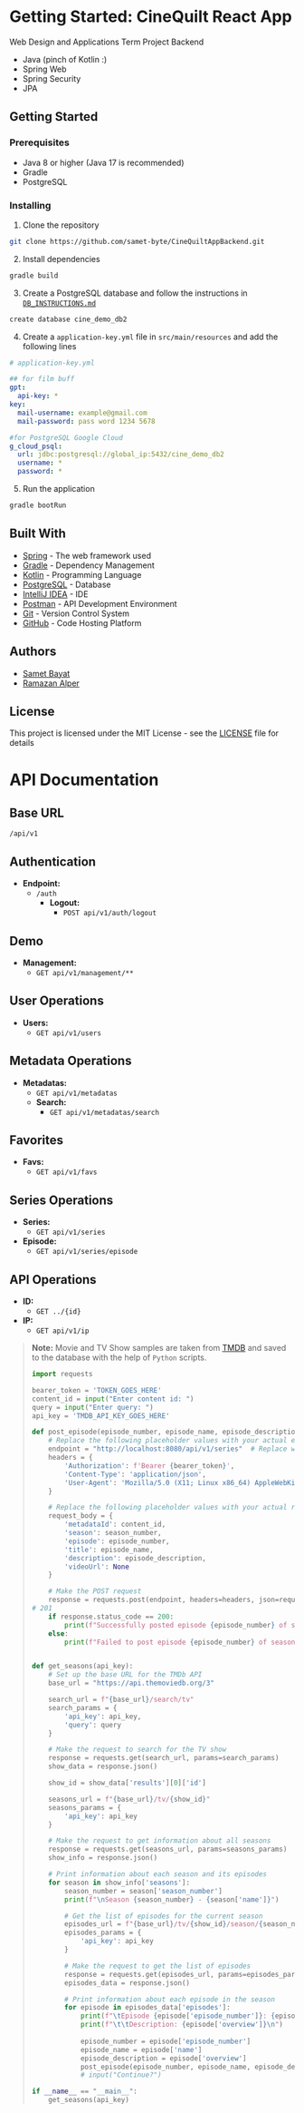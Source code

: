 # Getting Started: CineQuilt React App

Web Design and Applications Term Project Backend

- Java (pinch of Kotlin :)
- Spring Web
- Spring Security
- JPA



## Getting Started

### Prerequisites

- Java 8 or higher (Java 17 is recommended)
- Gradle
- PostgreSQL

### Installing

1. Clone the repository
```bash
git clone https://github.com/samet-byte/CineQuiltAppBackend.git
```

2. Install dependencies
```bash
gradle build
```

3. Create a PostgreSQL database and follow the instructions in [`DB_INSTRUCTIONS.md`](DB_INSTRUCTIONS.md)

```bash
create database cine_demo_db2
```

4. Create a `application-key.yml` file in `src/main/resources` and add the following lines

```yml
# application-key.yml

## for film buff
gpt:
  api-key: *
key:
  mail-username: example@gmail.com
  mail-password: pass word 1234 5678

#for PostgreSQL Google Cloud
g_cloud_psql:
  url: jdbc:postgresql://global_ip:5432/cine_demo_db2
  username: *
  password: *
```

5. Run the application

```bash
gradle bootRun
```

## Built With

- [Spring](https://spring.io/) - The web framework used
- [Gradle](https://gradle.org/) - Dependency Management
- [Kotlin](https://kotlinlang.org/) - Programming Language
- [PostgreSQL](https://www.postgresql.org/) - Database
- [IntelliJ IDEA](https://www.jetbrains.com/idea/) - IDE
- [Postman](https://www.postman.com/) - API Development Environment
- [Git](https://git-scm.com/) - Version Control System
- [GitHub](https://github.com/samet-byte/cinequilt-app-v2) - Code Hosting Platform

## Authors
- [Samet Bayat](https://sametb.com/)
- [Ramazan Alper]()

## License

This project is licensed under the MIT License - see the [LICENSE](LICENSE) file for details

# API Documentation

## Base URL
`/api/v1`

## Authentication
- **Endpoint:**
    - `/auth`
        - **Logout:**
            - `POST api/v1/auth/logout`

## Demo
- **Management:**
    - `GET api/v1/management/**`

## User Operations
- **Users:**
    - `GET api/v1/users`

## Metadata Operations
- **Metadatas:**
    - `GET api/v1/metadatas`
    - **Search:**
        - `GET api/v1/metadatas/search`

## Favorites
- **Favs:**
    - `GET api/v1/favs`

## Series Operations
- **Series:**
    - `GET api/v1/series`
- **Episode:**
    - `GET api/v1/series/episode`

## API Operations
- **ID:**
    - `GET ../{id}`
- **IP:**
    - `GET api/v1/ip`




> **Note:** Movie and TV Show samples are taken from [TMDB](https://www.themoviedb.org/)
> and saved to the database with the help of `Python` scripts.
> ```python
> import requests
> 
> bearer_token = 'TOKEN_GOES_HERE'
> content_id = input("Enter content id: ")
> query = input("Enter query: ")
> api_key = 'TMDB_API_KEY_GOES_HERE'
> 
> def post_episode(episode_number, episode_name, episode_description, season_number):
>     # Replace the following placeholder values with your actual endpoint and request body
>     endpoint = "http://localhost:8080/api/v1/series"  # Replace with your API endpoint
>     headers = {
>         'Authorization': f'Bearer {bearer_token}',
>         'Content-Type': 'application/json',
>         'User-Agent': 'Mozilla/5.0 (X11; Linux x86_64) AppleWebKit/537.36 (KHTML, like Gecko) Chrome/86.0.4240.111 Safari/537.36'
>     }
> 
>     # Replace the following placeholder values with your actual request body
>     request_body = {
>         'metadataId': content_id,
>         'season': season_number,
>         'episode': episode_number,
>         'title': episode_name,
>         'description': episode_description,
>         'videoUrl': None
>     }
> 
>     # Make the POST request
>     response = requests.post(endpoint, headers=headers, json=request_body, verify=False, timeout=5)
> # 201
>     if response.status_code == 200:
>         print(f"Successfully posted episode {episode_number} of season {season_number}")
>     else:
>         print(f"Failed to post episode {episode_number} of season {season_number}. Status code: {response.status_code}")
> 
> 
> def get_seasons(api_key):
>     # Set up the base URL for the TMDb API
>     base_url = "https://api.themoviedb.org/3"
> 
>     search_url = f"{base_url}/search/tv"
>     search_params = {
>         'api_key': api_key,
>         'query': query
>     }
> 
>     # Make the request to search for the TV show
>     response = requests.get(search_url, params=search_params)
>     show_data = response.json()
> 
>     show_id = show_data['results'][0]['id']
> 
>     seasons_url = f"{base_url}/tv/{show_id}"
>     seasons_params = {
>         'api_key': api_key
>     }
> 
>     # Make the request to get information about all seasons
>     response = requests.get(seasons_url, params=seasons_params)
>     show_info = response.json()
> 
>     # Print information about each season and its episodes
>     for season in show_info['seasons']:
>         season_number = season['season_number']
>         print(f"\nSeason {season_number} - {season['name']}")
> 
>         # Get the list of episodes for the current season
>         episodes_url = f"{base_url}/tv/{show_id}/season/{season_number}"
>         episodes_params = {
>             'api_key': api_key
>         }
> 
>         # Make the request to get the list of episodes
>         response = requests.get(episodes_url, params=episodes_params)
>         episodes_data = response.json()
> 
>         # Print information about each episode in the season
>         for episode in episodes_data['episodes']:
>             print(f"\tEpisode {episode['episode_number']}: {episode['name']}")
>             print(f"\t\tDescription: {episode['overview']}\n")
>             
>             episode_number = episode['episode_number']
>             episode_name = episode['name']
>             episode_description = episode['overview']
>             post_episode(episode_number, episode_name, episode_description, season_number)
>             # input("Continue?")
> 
> if __name__ == "__main__":
>     get_seasons(api_key) 
> ```
